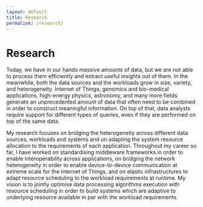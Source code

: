 ```yaml
---
layout: default
title: Research
permalink: /research/
---
```

# Research

Today, we have in our hands massive amounts of data, but we are not able to process them efficiently and extract useful insights out of them.
In the meanwhile, both the data sources and the workloads grow in size, variety, and heterogeneity.
Internet of Things, genomics and bio-medical applications, high-energy physics, astronomy, and many more fields generate an unprecedented amount of data that often need to be combined in order to construct meaningful information.
On top of that, data analysts require support for different types of queries, even if they are performed on top of the same data.

My research focuses on bridging the heterogeneity across different data sources, workloads and systems and on adapting the system resource allocation to the requirements of each application.
Throughout my career so far, I have worked on standardising middleware frameworks in order to enable interoperability across applications, on bridging the network heterogeneity in order to enable device-to-device communication at extreme scale for the Internet of Things, and on elastic infrastructures to adapt resource scheduling to the workload requirements at runtime.
My vision is to jointly optimise data processing algorithms execution with resource scheduling in order to build systems which are adaptive to underlying resource available in par with the workload requirements.

[comment]: <> (In the following, I give a short overview of some projects that I have worked on in so far with several colleagues throughout my career.)

[comment]: <> (## Fresh data processing)

[comment]: <> (Data freshness has become a major requirement of modern data warehousing systems, which consider data being ingested by a transactional workload and, then, analyzed shortly afterwards by analytical queries.)

[comment]: <> (This area, typically referred to as Hybrid Transactional Analytical Processing &#40;HTAP&#41;, focuses on the data freshness guarantees provided by the related systems and challenges the way transactional and analytical queries are executed over the same database.)

[comment]: <> (In this line of work, we have modeled HTAP as a resource management problem, where a transactional and an analytical engine are competing for resources.)

[comment]: <> (By elastically trading resources between the engines, this work shows that there exists an adaptive system design, which can be elastically constructed at runtime based on the workload and the resource availability.)

[comment]: <> (This approach has been applied in both CPU and GPU-based engines. )

[comment]: <> (## Scale-up elasticity for stateful systems)

[comment]: <> (A transactional database engine has to maintain a consistent state throughout the workload execution.)

[comment]: <> (This becomes particularly challenging in the face of variations in the workload, where the engine has to elastically adapt its resource allocation to meet its performance SLAs.)

[comment]: <> (Scale-out elasticity, which is typically used in this case, has overheads in maintaining the state as partitions change due to extensive state migration and distributed transaction coordination.)

[comment]: <> (These overheads are only ammortized when the variation lasts long enough to compensate for the overheads.)

[comment]: <> (Instead, this approach proposes an elastic scale-up system design and shows that it is beneficial for short-lived workload variations.)

[comment]: <> (Moreover, this approach introduces a new spot instance model for the cloud, where stateful engines are deployed within virtual machines which have minimum and maximum resource guarantees and resources are traded across VMs with minimal overheads.   )

[comment]: <> (This project has been built considering a transactional engine, which can be found [here]&#40;https://github.com/epfl-dias/trireme&#41;, whereas the work has been funded by Huawei. )

[comment]: <> (## Unified network control in the Internet of Things)

[comment]: <> (The Internet of Things consists of billion of devices connected over different types of networks.)

[comment]: <> (Due to this network heterogeneity, many times it is not possible for end-to-end devices to open a direct communication channel.)

[comment]: <> (My research in software-defined wireless sensor networks aims in bridging the gap across IoT devices.)

[comment]: <> (For this reason, I have designed and developed a network operating system for the IoT which enables communication of IoT devices over software-defined wireless and wired networks.)

[comment]: <> (On top of this infrastructure, I have studied the optimal allocation of wireless sensor nodes to perform in-network Map/Reduce in order to offload the network from sending all data to the cloud. Details on this project can be found [here.]&#40;https://github.com/sdnwiselab&#41;)

[comment]: <> (## Standardised middleware technologies)

[comment]: <> (Interoperability is a critical dimension of content distribution systems, especially to the ones in the multimedia industry.)

[comment]: <> (In this case, several stakeholders with different levels of ownership and intellectual property need to access and benefit from multimedia content.)

[comment]: <> (MPEG-M is a standard middleware technology that provides specification for APIs, engines and protocols that enable the creation of added value multimedia services through a set of distributed, elementary services.)

[comment]: <> (I have contributed to the design, specification and implementation of such services and engines during the standardisation of the second version of MPEG-M &#40;ISO/IEC 23006&#41;.)

[comment]: <> (Details about this project and its current status can be found [here.]&#40;https://mpeg.chiariglione.org/standards/mpeg-m&#41;)
